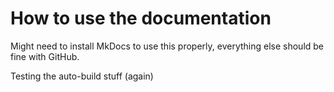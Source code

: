 # How to use the documentation

Might need to install MkDocs to use this properly, everything else should be fine with GitHub.

Testing the auto-build stuff (again)
